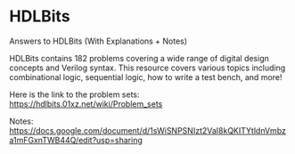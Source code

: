 # HDLBits
Answers to HDLBits (With Explanations + Notes)

HDLBits contains 182 problems covering a wide range of digital design concepts and Verilog syntax. This resource covers various topics including combinational logic, sequential logic, how to write a test bench, and more!

Here is the link to the problem sets: https://hdlbits.01xz.net/wiki/Problem_sets

Notes: https://docs.google.com/document/d/1sWiSNPSNIzt2VaI8kQKITYtldnVmbza1mFGxnTWB44Q/edit?usp=sharing
